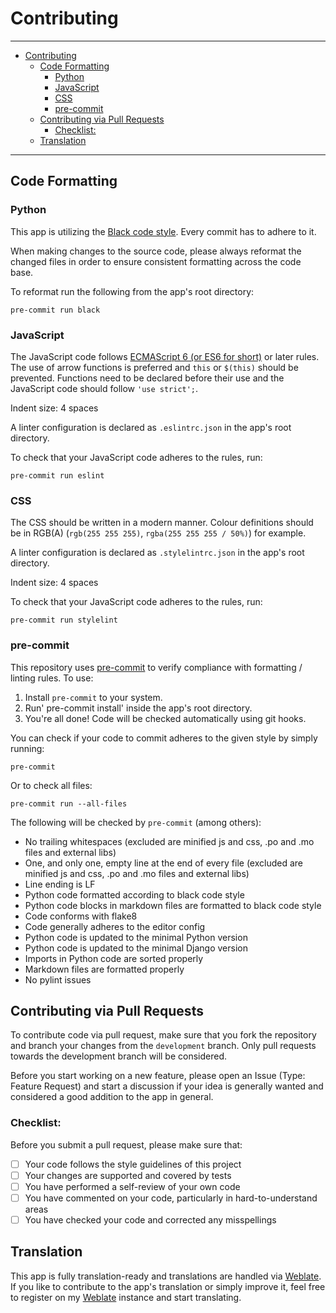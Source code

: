 # Contributing<a name="contributing"></a>

______________________________________________________________________

<!-- mdformat-toc start --slug=github --maxlevel=6 --minlevel=1 -->

- [Contributing](#contributing)
  - [Code Formatting](#code-formatting)
    - [Python](#python)
    - [JavaScript](#javascript)
    - [CSS](#css)
    - [pre-commit](#pre-commit)
  - [Contributing via Pull Requests](#contributing-via-pull-requests)
    - [Checklist:](#checklist)
  - [Translation](#translation)

<!-- mdformat-toc end -->

______________________________________________________________________

## Code Formatting<a name="code-formatting"></a>

### Python<a name="python"></a>

This app is utilizing the [Black code style]. Every commit has to adhere to it.

When making changes to the source code, please always reformat the changed files in
order to ensure consistent formatting across the code base.

To reformat run the following from the app's root directory:

```shell
pre-commit run black
```

### JavaScript<a name="javascript"></a>

The JavaScript code follows [ECMAScript 6 (or ES6 for short)][ecmascript 6] or later
rules. The use of arrow functions is preferred and `this` or `$(this)` should be
prevented. Functions need to be declared before their use and the JavaScript code
should follow `'use strict';`.

Indent size: 4 spaces

A linter configuration is declared as `.eslintrc.json` in the app's root directory.

To check that your JavaScript code adheres to the rules, run:

```shell
pre-commit run eslint
```

### CSS<a name="css"></a>

The CSS should be written in a modern manner. Colour definitions should be in RGB(A)
(`rgb(255 255 255)`, `rgba(255 255 255 / 50%)`) for example.

A linter configuration is declared as `.stylelintrc.json` in the app's root directory.

Indent size: 4 spaces

To check that your JavaScript code adheres to the rules, run:

```shell
pre-commit run stylelint
```

### pre-commit<a name="pre-commit"></a>

This repository uses [pre-commit] to verify compliance with formatting / linting rules.
To use:

1. Install `pre-commit` to your system.
1. Run' pre-commit install' inside the app's root directory.
1. You're all done! Code will be checked automatically using git hooks.

You can check if your code to commit adheres to the given style by simply running:

```shell script
pre-commit
```

Or to check all files:

```shell script
pre-commit run --all-files
```

The following will be checked by `pre-commit` (among others):

- No trailing whitespaces (excluded are minified js and css, .po and .mo files and
  external libs)
- One, and only one, empty line at the end of every file (excluded are minified js
  and css, .po and .mo files and external libs)
- Line ending is LF
- Python code formatted according to black code style
- Python code blocks in markdown files are formatted to black code style
- Code conforms with flake8
- Code generally adheres to the editor config
- Python code is updated to the minimal Python version
- Python code is updated to the minimal Django version
- Imports in Python code are sorted properly
- Markdown files are formatted properly
- No pylint issues

## Contributing via Pull Requests<a name="contributing-via-pull-requests"></a>

To contribute code via pull request, make sure that you fork the repository and
branch your changes from the `development` branch. Only pull requests towards the
development branch will be considered.

Before you start working on a new feature, please open an Issue (Type: Feature
Request) and start a discussion if your idea is generally wanted and considered a
good addition to the app in general.

### Checklist:<a name="checklist"></a>

Before you submit a pull request, please make sure that:

- [ ] Your code follows the style guidelines of this project
- [ ] Your changes are supported and covered by tests
- [ ] You have performed a self-review of your own code
- [ ] You have commented on your code, particularly in hard-to-understand areas
- [ ] You have checked your code and corrected any misspellings

## Translation<a name="translation"></a>

This app is fully translation-ready and translations are handled via [Weblate]. If
you like to contribute to the app's translation or simply improve it, feel free to
register on my [Weblate] instance and start translating.

<!-- Links -->

[black code style]: https://black.readthedocs.io/en/latest/l "Black Code Style"
[ecmascript 6]: https://www.w3schools.com/js/js_es6.asp "JavaScript ECMAScript 6"
[pre-commit]: https://github.com/pre-commit/pre-commit "pre-commit"
[weblate]: https://weblate.ppfeufer.de/ "Weblate"
